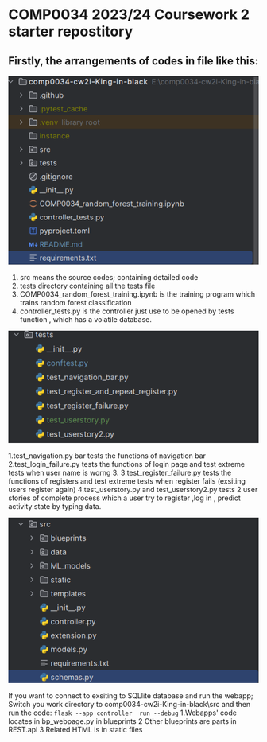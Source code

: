 # COMP0034 2023/24 Coursework 2 starter repostitory
## Firstly, the arrangements of codes in file like this:
![img.png](img.png)
1. src means the source codes; containing detailed code 
2. tests directory containing all the tests file
3. COMP0034_random_forest_training.ipynb is the training program which trains random forest classification
4. controller_tests.py is the controller just use to be opened by tests function , which has a volatile database.


![img_1.png](img_1.png)  


1.test_navigation.py bar tests the functions of navigation bar
2.test_login_failure.py tests the functions of login page and test extreme tests when user name is worng 3.
3.test_register_failure.py tests the functions of registers and test extreme tests when register fails
(exsiting users register again)
4.test_userstory.py and test_userstory2.py tests 2 user stories of complete process which a user try to register
,log in , predict activity state by typing data. 


![img_2.png](img_2.png)


If you want to connect to exsiting to SQLlite database and run the webapp; Switch you work directory to
comp0034-cw2i-King-in-black\src and then run the code:
`flask --app controller  run --debug`
1.Webapps' code locates in bp_webpage.py in blueprints
2 Other blueprints are parts in REST.api
3 Related HTML is in static files


